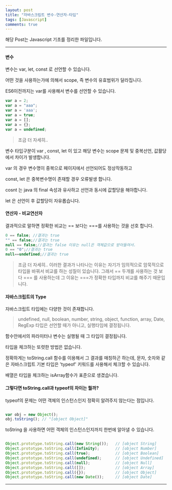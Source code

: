 ```yaml
---
layout: post
title: "자바스크립트 변수-연산자-타입"
tags: [Javascript]
comments: true
---
```

 
해당 Post는 Javascript 기초를 정리한 파일입니다.

---

#### 변수

변수는 var, let, const 로 선언할 수 있습니다.

어떤 것을 사용하는가에 의해서 scope, 즉 변수의 유효범위가 달라집니다.

ES6이전까지는 var를 사용해서 변수를 선언할 수 있습니다.
 
 
```javascript
var a = 2;
var a = "aaa";
var a = 'aaa';
var a = true;
var a = [];
var a = {};
var a = undefined;
```
> 조금 더 자세히..

변수 타입구분이 var , const, let 이 있고 해당 변수는 scope 문제 및 중복선언, 값활당에서 차이가 발생합니다.

var 의 경우 변수명이 중복으로 페이지에서 선언되어도 정상작동하고

const, let 은 중복변수명이 존재할 경우 오류발생 합니다.

cosnt 는 java 의 final 속성과 유사하고 선언과 동시에 값할당을 해야합니다.

let 은 선언이 후 값할당이 자유롭습니다.

#### 연산자 - 비교연산자

결과적으로 말하면 정확한 비교는 == 보다는 ===를 사용하는 것을 선호 합니다.

```javascript
0 == false; //결과는 true
"" == false;//결과는 true
null == false;//결과는 false 이유는 null은 객체값으로 받아들여서.
0 == "0";//결과는 true
null==undefined;//결과는 true
```
> 조금 더 자세히..
이러한 결과가 나타나는 이유는 자기가 임의적으로 암묵적으로 타입을 바꿔서 비교를 하는 성질이 있습니다.
그래서 == 두개를 사용하는 것 보다 === 를 사용하는데 그 이유는 ===가 정확한 타입까지 비교를 해주기 때문입니다.

#### 자바스크립트의 Type

자바스크립트 타입에는 다양한 것이 존재합니다.

> undefined, null, boolean, number, string, object, function, array, Date, RegExp
타입은 선언할 때가 아니고, 실행타임에 결정됩니다.

함수안에서의 파라미터나 변수는 실행될 때 그 타입이 결정됩니다. 

타입을 체크하는 또렷한 방법은 없습니다.

정확하게는 toString.call 함수를 이용해서 그 결과를 매칭하곤 하는데, 문자, 숫자와 같은 자바스크립트 기본 타입은 'typeof' 키워드를 사용해서 체크할 수 있습니다. 

배열은 타입을 체크하는 isArray함수가 표준으로 생겼습니다.

#### 그렇다면 toString.call과 typeof의 차이는 뭘까?

typeof의 문제는 어떤 객체의 인스턴스인지 정확히 알려주지 않는다는 점입니다.

```javascript

var obj = new Object();
obj.toString(); // "[object Object]"

```
 
toString 을 사용하면 어떤 객체의 인스턴스인지까지 한번에 알아낼 수 있습니다.

```javascript

Object.prototype.toString.call(new String());   // [object String]
Object.prototype.toString.call(Infinity);       // [object Number]
Object.prototype.toString.call(true);           // [object Boolean]
Object.prototype.toString.call(undefined);      // [object Undefined]
Object.prototype.toString.call(null);           // [object Null]
Object.prototype.toString.call([]);             // [object Array]
Object.prototype.toString.call({});             // [object Object]
Object.prototype.toString.call(new Date());     // [object Date]
```
---
